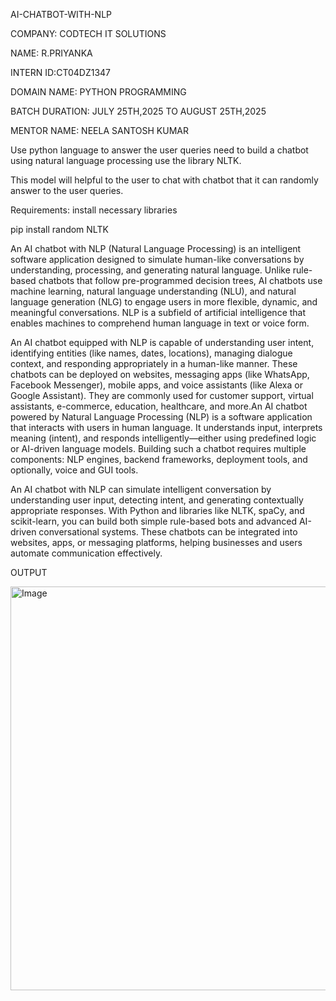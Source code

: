 AI-CHATBOT-WITH-NLP

COMPANY: CODTECH IT SOLUTIONS

NAME: R.PRIYANKA

INTERN ID:CT04DZ1347

DOMAIN NAME: PYTHON PROGRAMMING

BATCH DURATION: JULY 25TH,2025 TO AUGUST 25TH,2025

MENTOR NAME: NEELA SANTOSH KUMAR

Use python language to answer the user queries   need to build a chatbot using natural language processing use the library NLTK.

This model  will helpful to the user to chat with chatbot that it  can randomly answer to the user queries. 

Requirements: install necessary libraries

pip install  random NLTK

An AI chatbot with NLP (Natural Language Processing) is an intelligent software application designed to simulate human-like conversations by understanding, processing, and generating natural language. Unlike rule-based chatbots that follow pre-programmed decision trees, AI chatbots use machine learning, natural language understanding (NLU), and natural language generation (NLG) to engage users in more flexible, dynamic, and meaningful conversations. NLP is a subfield of artificial intelligence that enables machines to comprehend human language in text or voice form.

An AI chatbot equipped with NLP is capable of understanding user intent, identifying entities (like names, dates, locations), managing dialogue context, and responding appropriately in a human-like manner. These chatbots can be deployed on websites, messaging apps (like WhatsApp, Facebook Messenger), mobile apps, and voice assistants (like Alexa or Google Assistant). They are commonly used for customer support, virtual assistants, e-commerce, education, healthcare, and more.An AI chatbot powered by Natural Language Processing (NLP) is a software application that interacts with users in human language. It understands input, interprets meaning (intent), and responds intelligently—either using predefined logic or AI-driven language models. Building such a chatbot requires multiple components: NLP engines, backend frameworks, deployment tools, and optionally, voice and GUI tools.

An AI chatbot with NLP can simulate intelligent conversation by understanding user input, detecting intent, and generating contextually appropriate responses. With Python and libraries like NLTK, spaCy, and scikit-learn, you can build both simple rule-based bots and advanced AI-driven conversational systems. These chatbots can be integrated into websites, apps, or messaging platforms, helping businesses and users automate communication effectively.

OUTPUT

<img width="880" height="646" alt="Image" src="https://github.com/user-attachments/assets/43758148-d1fd-49a0-a40b-bbe85fb502d0" />
